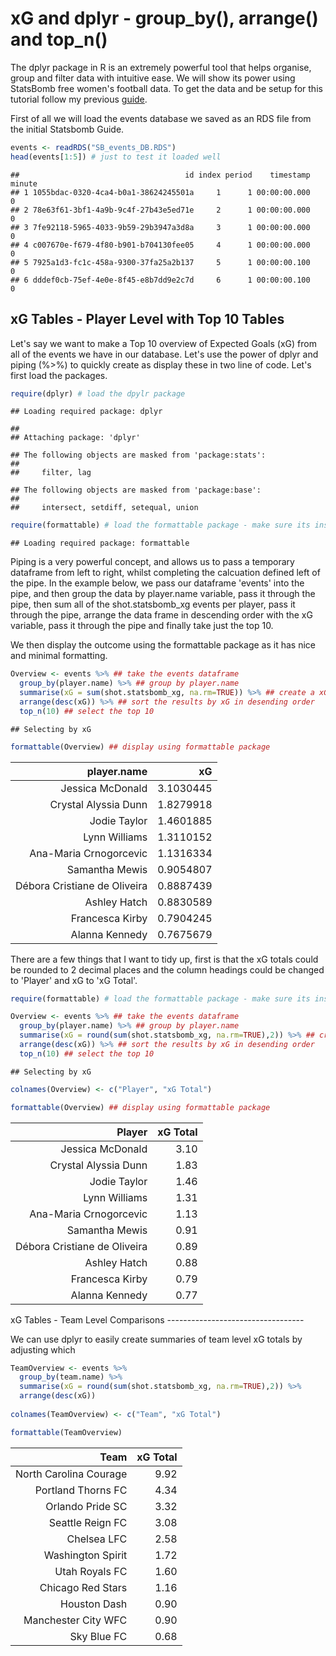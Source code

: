 xG and dplyr - group\_by(), arrange() and top\_n()
================

The dplyr package in R is an extremely powerful tool that helps organise, group and filter data with intuitive ease. We will show its power using StatsBomb free women's football data. To get the data and be setup for this tutorial follow my previous [guide](https://github.com/FCrSTATS/StatsBomb_WomensData/blob/master/1.GettingStartedWithStatsBombData.md).

First of all we will load the events database we saved as an RDS file from the initial Statsbomb Guide.

``` r
events <- readRDS("SB_events_DB.RDS")
head(events[1:5]) # just to test it loaded well 
```

    ##                                     id index period    timestamp minute
    ## 1 1055bdac-0320-4ca4-b0a1-38624245501a     1      1 00:00:00.000      0
    ## 2 78e63f61-3bf1-4a9b-9c4f-27b43e5ed71e     2      1 00:00:00.000      0
    ## 3 7fe92118-5965-4033-9b59-29b3947a3d8a     3      1 00:00:00.000      0
    ## 4 c007670e-f679-4f80-b901-b704130fee05     4      1 00:00:00.000      0
    ## 5 7925a1d3-fc1c-458a-9300-37fa25a2b137     5      1 00:00:00.100      0
    ## 6 dddef0cb-75ef-4e0e-8f45-e8b7dd9e2c7d     6      1 00:00:00.100      0

xG Tables - Player Level with Top 10 Tables
-------------------------------------------

Let's say we want to make a Top 10 overview of Expected Goals (xG) from all of the events we have in our database. Let's use the power of dplyr and piping (%&gt;%) to quickly create as display these in two line of code. Let's first load the packages.

``` r
require(dplyr) # load the dpylr package
```

    ## Loading required package: dplyr

    ## 
    ## Attaching package: 'dplyr'

    ## The following objects are masked from 'package:stats':
    ## 
    ##     filter, lag

    ## The following objects are masked from 'package:base':
    ## 
    ##     intersect, setdiff, setequal, union

``` r
require(formattable) # load the formattable package - make sure its installed if not
```

    ## Loading required package: formattable

Piping is a very powerful concept, and allows us to pass a temporary dataframe from left to right, whilst completing the calcuation defined left of the pipe. In the example below, we pass our dataframe 'events' into the pipe, and then group the data by player.name variable, pass it through the pipe, then sum all of the shot.statsbomb\_xg events per player, pass it through the pipe, arrange the data frame in descending order with the xG variable, pass it through the pipe and finally take just the top 10.

We then display the outcome using the formattable package as it has nice and minimal formatting.

``` r
Overview <- events %>% ## take the events dataframe
  group_by(player.name) %>% ## group by player.name
  summarise(xG = sum(shot.statsbomb_xg, na.rm=TRUE)) %>% ## create a xG total by summing shot.statsbomb_xg 
  arrange(desc(xG)) %>% ## sort the results by xG in desending order
  top_n(10) ## select the top 10 
```

    ## Selecting by xG

``` r
formattable(Overview) ## display using formattable package
```

<table class="table table-condensed">
<thead>
<tr>
<th style="text-align:right;">
player.name
</th>
<th style="text-align:right;">
xG
</th>
</tr>
</thead>
<tbody>
<tr>
<td style="text-align:right;">
Jessica McDonald
</td>
<td style="text-align:right;">
3.1030445
</td>
</tr>
<tr>
<td style="text-align:right;">
Crystal Alyssia Dunn
</td>
<td style="text-align:right;">
1.8279918
</td>
</tr>
<tr>
<td style="text-align:right;">
Jodie Taylor
</td>
<td style="text-align:right;">
1.4601885
</td>
</tr>
<tr>
<td style="text-align:right;">
Lynn Williams
</td>
<td style="text-align:right;">
1.3110152
</td>
</tr>
<tr>
<td style="text-align:right;">
Ana-Maria Crnogorcevic
</td>
<td style="text-align:right;">
1.1316334
</td>
</tr>
<tr>
<td style="text-align:right;">
Samantha Mewis
</td>
<td style="text-align:right;">
0.9054807
</td>
</tr>
<tr>
<td style="text-align:right;">
Débora Cristiane de Oliveira
</td>
<td style="text-align:right;">
0.8887439
</td>
</tr>
<tr>
<td style="text-align:right;">
Ashley Hatch
</td>
<td style="text-align:right;">
0.8830589
</td>
</tr>
<tr>
<td style="text-align:right;">
Francesca Kirby
</td>
<td style="text-align:right;">
0.7904245
</td>
</tr>
<tr>
<td style="text-align:right;">
Alanna Kennedy
</td>
<td style="text-align:right;">
0.7675679
</td>
</tr>
</tbody>
</table>
There are a few things that I want to tidy up, first is that the xG totals could be rounded to 2 decimal places and the column headings could be changed to 'Player' and xG to 'xG Total'.

``` r
require(formattable) # load the formattable package - make sure its installed if not

Overview <- events %>% ## take the events dataframe
  group_by(player.name) %>% ## group by player.name
  summarise(xG = round(sum(shot.statsbomb_xg, na.rm=TRUE),2)) %>% ## create a xG total by summing shot.statsbomb_xg 
  arrange(desc(xG)) %>% ## sort the results by xG in desending order
  top_n(10) ## select the top 10 
```

    ## Selecting by xG

``` r
colnames(Overview) <- c("Player", "xG Total")

formattable(Overview) ## display using formattable package
```

<table class="table table-condensed">
<thead>
<tr>
<th style="text-align:right;">
Player
</th>
<th style="text-align:right;">
xG Total
</th>
</tr>
</thead>
<tbody>
<tr>
<td style="text-align:right;">
Jessica McDonald
</td>
<td style="text-align:right;">
3.10
</td>
</tr>
<tr>
<td style="text-align:right;">
Crystal Alyssia Dunn
</td>
<td style="text-align:right;">
1.83
</td>
</tr>
<tr>
<td style="text-align:right;">
Jodie Taylor
</td>
<td style="text-align:right;">
1.46
</td>
</tr>
<tr>
<td style="text-align:right;">
Lynn Williams
</td>
<td style="text-align:right;">
1.31
</td>
</tr>
<tr>
<td style="text-align:right;">
Ana-Maria Crnogorcevic
</td>
<td style="text-align:right;">
1.13
</td>
</tr>
<tr>
<td style="text-align:right;">
Samantha Mewis
</td>
<td style="text-align:right;">
0.91
</td>
</tr>
<tr>
<td style="text-align:right;">
Débora Cristiane de Oliveira
</td>
<td style="text-align:right;">
0.89
</td>
</tr>
<tr>
<td style="text-align:right;">
Ashley Hatch
</td>
<td style="text-align:right;">
0.88
</td>
</tr>
<tr>
<td style="text-align:right;">
Francesca Kirby
</td>
<td style="text-align:right;">
0.79
</td>
</tr>
<tr>
<td style="text-align:right;">
Alanna Kennedy
</td>
<td style="text-align:right;">
0.77
</td>
</tr>
</tbody>
</table>
xG Tables - Team Level Comparisons
----------------------------------

We can use dplyr to easily create summaries of team level xG totals by adjusting which

``` r
TeamOverview <- events %>% 
  group_by(team.name) %>% 
  summarise(xG = round(sum(shot.statsbomb_xg, na.rm=TRUE),2)) %>%
  arrange(desc(xG)) 
  
colnames(TeamOverview) <- c("Team", "xG Total")

formattable(TeamOverview)
```

<table class="table table-condensed">
<thead>
<tr>
<th style="text-align:right;">
Team
</th>
<th style="text-align:right;">
xG Total
</th>
</tr>
</thead>
<tbody>
<tr>
<td style="text-align:right;">
North Carolina Courage
</td>
<td style="text-align:right;">
9.92
</td>
</tr>
<tr>
<td style="text-align:right;">
Portland Thorns FC
</td>
<td style="text-align:right;">
4.34
</td>
</tr>
<tr>
<td style="text-align:right;">
Orlando Pride SC
</td>
<td style="text-align:right;">
3.32
</td>
</tr>
<tr>
<td style="text-align:right;">
Seattle Reign FC
</td>
<td style="text-align:right;">
3.08
</td>
</tr>
<tr>
<td style="text-align:right;">
Chelsea LFC
</td>
<td style="text-align:right;">
2.58
</td>
</tr>
<tr>
<td style="text-align:right;">
Washington Spirit
</td>
<td style="text-align:right;">
1.72
</td>
</tr>
<tr>
<td style="text-align:right;">
Utah Royals FC
</td>
<td style="text-align:right;">
1.60
</td>
</tr>
<tr>
<td style="text-align:right;">
Chicago Red Stars
</td>
<td style="text-align:right;">
1.16
</td>
</tr>
<tr>
<td style="text-align:right;">
Houston Dash
</td>
<td style="text-align:right;">
0.90
</td>
</tr>
<tr>
<td style="text-align:right;">
Manchester City WFC
</td>
<td style="text-align:right;">
0.90
</td>
</tr>
<tr>
<td style="text-align:right;">
Sky Blue FC
</td>
<td style="text-align:right;">
0.68
</td>
</tr>
</tbody>
</table>
